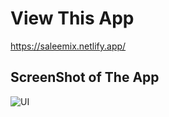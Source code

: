 # View This App
https://saleemix.netlify.app/

## ScreenShot of The App
  ![UI](https://user-images.githubusercontent.com/76134547/185711101-48e9af64-ac4d-4292-a0e8-4fb696272c19.png)
